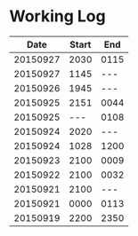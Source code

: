 # Working Log

|Date|Start|End|
|----|-----|---|
|20150927|2030|0115|
|20150927|1145|---|
|20150926|1945|---|
|20150925|2151|0044|
|20150925|---|0108|
|20150924|2020|---|
|20150924|1028|1200|
|20150923|2100|0009|
|20150922|2100|0032|
|20150921|2100|---|
|20150921|0000|0113|
|20150919|2200|2350|
